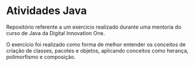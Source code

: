 # Atividades Java

Repositório referente a um exercício realizado durante uma mentoria do curso de Java da Digital Innovation One.

O exercício foi realizado como forma de melhor entender os conceitos de criação de classes, pacotes e objetos, aplicando conceitos como herança, polimorfismo e composição.